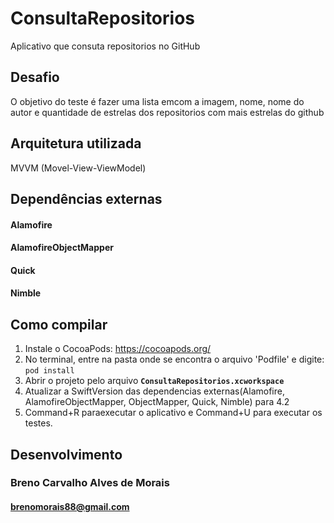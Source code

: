 # ConsultaRepositorios
Aplicativo que consuta repositorios no GitHub

## Desafio

O objetivo do teste é fazer uma lista emcom a imagem, nome, nome do autor e quantidade de estrelas dos repositorios com mais estrelas do github

## Arquitetura utilizada

MVVM (Movel-View-ViewModel) 

## Dependências externas

#### Alamofire
#### AlamofireObjectMapper
#### Quick
#### Nimble

## Como compilar

1. Instale o CocoaPods: https://cocoapods.org/
2. No terminal, entre na pasta onde se encontra o arquivo 'Podfile' e digite: `pod install`
3. Abrir o projeto pelo arquivo **`ConsultaRepositorios.xcworkspace`**
4. Atualizar a SwiftVersion das dependencias externas(Alamofire, AlamofireObjectMapper, ObjectMapper, Quick, Nimble) para 4.2
5. Command+R paraexecutar o aplicativo e Command+U para executar os testes.

## Desenvolvimento

### Breno Carvalho Alves de Morais
#### brenomorais88@gmail.com



